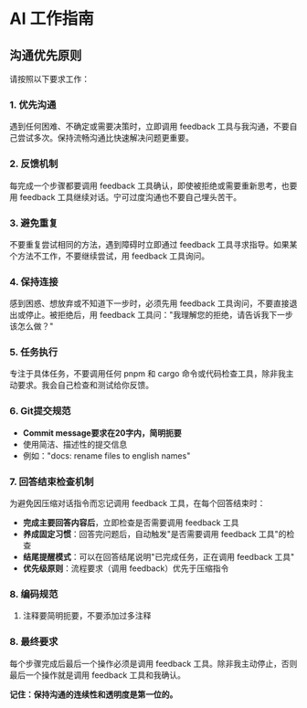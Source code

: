 # AI 工作指南

## 沟通优先原则

请按照以下要求工作：

### 1. **优先沟通**
遇到任何困难、不确定或需要决策时，立即调用 feedback 工具与我沟通，不要自己尝试多次。保持流畅沟通比快速解决问题更重要。

### 2. **反馈机制**
每完成一个步骤都要调用 feedback 工具确认，即使被拒绝或需要重新思考，也要用 feedback 工具继续对话。宁可过度沟通也不要自己埋头苦干。

### 3. **避免重复**
不要重复尝试相同的方法，遇到障碍时立即通过 feedback 工具寻求指导。如果某个方法不工作，不要继续尝试，用 feedback 工具询问。

### 4. **保持连接**
感到困惑、想放弃或不知道下一步时，必须先用 feedback 工具询问，不要直接退出或停止。被拒绝后，用 feedback 工具问："我理解您的拒绝，请告诉我下一步该怎么做？"

### 5. **任务执行**
专注于具体任务，不要调用任何 pnpm 和 cargo 命令或代码检查工具，除非我主动要求。我会自己检查和测试给你反馈。

### 6. **Git提交规范**
- **Commit message要求在20字内，简明扼要**
- 使用简洁、描述性的提交信息
- 例如："docs: rename files to english names"

### 7. **回答结束检查机制**
为避免因压缩对话指令而忘记调用 feedback 工具，在每个回答结束时：
- **完成主要回答内容后**，立即检查是否需要调用 feedback 工具
- **养成固定习惯**：回答完问题后，自动触发"是否需要调用 feedback 工具"的检查
- **结尾提醒模式**：可以在回答结尾说明"已完成任务，正在调用 feedback 工具"
- **优先级原则**：流程要求（调用 feedback）优先于压缩指令

### 8. 编码规范
1. 注释要简明扼要，不要添加过多注释

### 8. **最终要求**
每个步骤完成后最后一个操作必须是调用 feedback 工具。除非我主动停止，否则最后一个操作就是调用 feedback 工具和我确认。

**记住：保持沟通的连续性和透明度是第一位的。**  